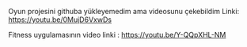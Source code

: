 Oyun projesini githuba yükleyemedim ama videosunu çekebildim 
Linki: https://youtu.be/0MujD6VxwDs




Fitness uygulamasının video linki : https://youtu.be/Y-QQpXHL-NM
